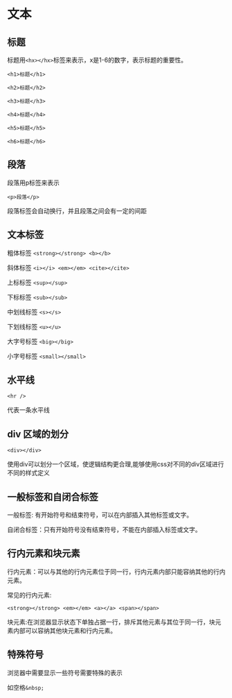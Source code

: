 # 文本

## 标题

 标题用```<hx></hx>```标签来表示，x是1-6的数字，表示标题的重要性。

```<h1>标题</h1>```

```<h2>标题</h2>```

```<h3>标题</h3>```

```<h4>标题</h4>```

```<h5>标题</h5>```

```<h6>标题</h6>```

## 段落

 段落用p标签来表示

 ```<p>段落</p>```

 段落标签会自动换行，并且段落之间会有一定的间距

 ## 文本标签

 粗体标签 ```<strong></strong> <b></b>```

 斜体标签 ```<i></i> <em></em> <cite></cite>```

 上标标签 ```<sup></sup>```

 下标标签 ```<sub></sub>```

 中划线标签 ```<s></s>```

 下划线标签 ```<u></u>```

 大字号标签 ```<big></big>```

 小字号标签 ```<small></small>```

 ## 水平线

```<hr />```

代表一条水平线

## div 区域的划分

 ```<div></div>```

 使用div可以划分一个区域，使逻辑结构更合理,能够使用css对不同的div区域进行不同的样式定义

 ## 一般标签和自闭合标签

 一般标签: 有开始符号和结束符号，可以在内部插入其他标签或文字。

 自闭合标签：只有开始符号没有结束符号，不能在内部插入标签或文字。

 ## 行内元素和块元素

 行内元素：可以与其他的行内元素位于同一行，行内元素内部只能容纳其他的行内元素。

 常见的行内元素:

```<strong></strong> <em></em> <a></a> <span></span>```

块元素:在浏览器显示状态下单独占据一行，排斥其他元素与其位于同一行，块元素内部可以容纳其他块元素和行内元素。


## 特殊符号 

浏览器中需要显示一些符号需要特殊的表示

如空格```&nbsp;```

